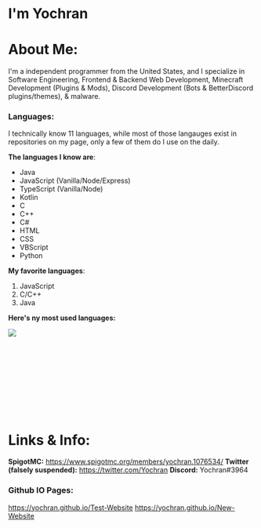 # I'm Yochran

# About Me:
<p>
  I'm a independent programmer from the United States, and I specialize in Software Engineering, Frontend & Backend Web Development, Minecraft Development (Plugins & Mods), Discord Development (Bots & BetterDiscord plugins/themes), & malware.
</p>

### Languages:
<p>I technically know 11 languages, while most of those langauges exist in repositories on my page, only a few of them do I use on the daily.</p>

**__The languages I know are__**:
  - Java
  - JavaScript (Vanilla/Node/Express)
  - TypeScript (Vanilla/Node)
  - Kotlin
  - C
  - C++
  - C#
  - HTML
  - CSS
  - VBScript
  - Python

**__My favorite languages__**:
  1. JavaScript
  2. C/C++
  3. Java

**__Here's ny most used languages:__**

<a href="https://github.com/Yochran">
  <img align="left" src="https://github-readme-stats.vercel.app/api/top-langs/?username=Yochran&theme=dark&layout=compact&exclude_repo=vCores,MonsoonSMP,InvadedSoup,yoSSTool&langs_count=10"/>
</a>

</br>
</br>
</br>
</br>
</br>
</br>
</br>
</br>
</br>
</br>

# Links & Info:
**SpigotMC:** https://www.spigotmc.org/members/yochran.1076534/
**Twitter (falsely suspended):** https://twitter.com/Yochran
**Discord:** Yochran#3964

### Github IO Pages:
https://yochran.github.io/Test-Website
https://yochran.github.io/New-Website

</br>
